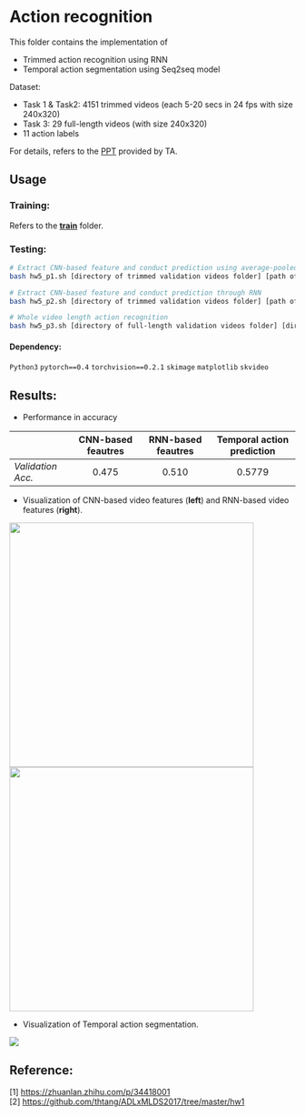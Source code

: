 # Action recognition
This folder contains the implementation of

* Trimmed action recognition using RNN
* Temporal action segmentation using Seq2seq model

Dataset:
* Task 1 & Task2: 4151 trimmed videos (each 5-20 secs in 24 fps with size 240x320)
* Task 3: 29 full-length videos (with size 240x320)
* 11 action labels

For details, refers to the [PPT](https://github.com/thtang/DLCV2018SPRING/blob/master/hw5/dlcv_hw5.pdf) provided by TA.

## Usage
### Training:
Refers to the [**train**](https://github.com/thtang/DLCV2018SPRING/tree/master/hw5/train) folder.


### Testing:
```bash
# Extract CNN-based feature and conduct prediction using average-pooled features
bash hw5_p1.sh [directory of trimmed validation videos folder] [path of ground-truth csv file] [directory of output labels folder]

# Extract CNN-based feature and conduct prediction through RNN
bash hw5_p2.sh [directory of trimmed validation videos folder] [path of ground-truth csv file] [directory of output labels folder]

# Whole video length action recognition
bash hw5_p3.sh [directory of full-length validation videos folder] [directory of output labels folder]
```
#### Dependency:
`Python3` `pytorch==0.4` `torchvision==0.2.1` `skimage` `matplotlib` `skvideo`

## Results:
* Performance in accuracy

|         |CNN-based feautres           | RNN-based feautres  | Temporal action prediction
| ------------- |:-------------:|:-----:|:-----:|
| *Validation Acc.*    | 0.475 | 0.510 | 0.5779

* Visualization of CNN-based video features (**left**) and RNN-based video features (**right**).

<img src="https://github.com/thtang/DLCV2018SPRING/blob/master/hw5/images/CNN_tsne.png" width=430><img src="https://github.com/thtang/DLCV2018SPRING/blob/master/hw5/images/RNN_tsne.png" width=430><br>
* Visualization of Temporal action segmentation.

<img src="https://github.com/thtang/DLCV2018SPRING/blob/master/hw5/images/temporal_action_segmentation_tab20.png">

## Reference:
[1] https://zhuanlan.zhihu.com/p/34418001 <br>
[2] https://github.com/thtang/ADLxMLDS2017/tree/master/hw1
